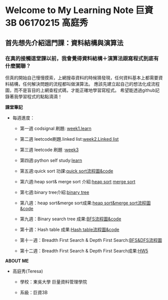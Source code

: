 # Welcome to My Learning Note 巨資3B 06170215 高庭秀
## 首先想先介紹這門課：資料結構與演算法

### 在真的接觸這堂課以前，我會覺得資料結構＋演算法跟寫程式到底有什麼關聯？
但真的開始自己慢慢摸索，上網搜尋資料的時候猜發現，任何資料基本上都需要資料結構，任何解決問題的流程都叫做演算法。
應該先建立起自己的想法化成流程圖，而不是盲目的上網查程式碼，才能正確地學習寫程式。
希望能透過github記錄著我學習程式的點點滴滴！


**課堂筆記**

* 每週進度：
   * 第一週 codsignal 刷題: [week1.learn](https://github.com/Teresakao0421/teresa/tree/master/week1) 
   * 第二週 leetcode刷題.linked list:[week2.Linked list](https://github.com/Teresakao0421/teresa/tree/master/week2)

   * 第三週 leetcode 刷題 :[week3](https://github.com/Teresakao0421/teresa/tree/master/week3)

   * 第四週:python self study:[learn](https://github.com/Teresakao0421/teresa/tree/master/week4)

   * 第五週:quick sort 功課:[quick sort流程圖&code](https://github.com/Teresakao0421/teresa/tree/master/quick%20sort)

   * 第六週:heap sort& merge sort 介紹:[heap sort](https://github.com/Teresakao0421/teresa/tree/master/heap%20sort)
                                   [merge sort](https://github.com/Teresakao0421/teresa/tree/master/merge%20sort)
   * 第七週:binary tree介紹:[binary tree](https://github.com/Teresakao0421/teresa/tree/master/binary%20tree)
   * 第八週：heap sort&merge sort成果:[heap sort&merge sort流程圖&code](https://github.com/Teresakao0421/teresa/tree/master/HW2)
   * 第九週：Binary search tree 成果:[BFS流程圖&code](https://github.com/Teresakao0421/teresa/tree/master/HW3)
   * 第十週：Hash table 成果:[Hash table流程圖&code](https://github.com/Teresakao0421/teresa/tree/master/HW4)
   * 第十ㄧ週：Breadth First Search & Depth First Search:[BFS&DFS流程圖](https://github.com/Teresakao0421/teresa/tree/master/HW)
   * 第十二週：Breadth First Search & Depth First Search成果:[HW5](https://github.com/Teresakao0421/teresa/tree/master/HW5)


**ABOUT ME**

* 高庭秀(Teresa)
  
  * 學校：東吳大學 巨量資料管理學院
  
  * 系級：巨資3B
  
  
